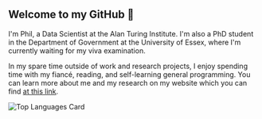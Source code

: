 ## Welcome to my GitHub 👋

I'm Phil, a Data Scientist at the Alan Turing Institute. I'm also a PhD student in the Department of Government at the University of Essex, where I'm currently waiting for my viva examination.

In my spare time outside of work and research projects, I enjoy spending time with my fiancé, reading, and self-learning general programming. You can learn more about me and my research on my website which you can find [at this link](https://philswatton.github.io/).

<!-- ## 📚 Current Self-Learning

- **Course**: CS50’s Introduction to Artificial Intelligence with Python
- **Book**: Code: The Hidden Language of Computer Hardware and Software

## 🔮 Future Self-Learning

- Programming PC games
- **Book**: Structure and Interpretation of Computer Programs -->

<!-- ## 👨‍💻 Current Side Projects

- Writing statistical/machine learning algorithms: [Collected R Code](https://philswatton.github.io/Collected-R-Code/index.html)
- Creating R packages: [psmisc](https://github.com/philswatton/psmisc)<!--, [rngbox](https://github.com/philswatton/rngbox)
- Building a web calculator for Votes from Seats and its extensions: [VfS Calculator](https://philswatton.github.io/VfS_Calculator/index.html) -->


<!-- ### 📊 Github Stats

[![Anurag's GitHub stats](https://github-readme-stats.vercel.app/api?username=philswatton&count_private=true&show_icons=true)](https://github.com/philipjswatton/github-readme-stats) -->
![Top Languages Card](https://github-readme-stats.vercel.app/api/top-langs/?username=philswatton&layout=compact&langs_count=10)

